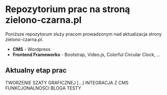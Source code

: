 # Repozytorium prac na stroną zielono-czarna.pl
Poniższe repozytorum sluży pracom prowadzonym nad aktualizacja strony zielono-czarna.pl.

* **CMS** - Wordpress
* **Frontend Frameworks** - Bootstrap, Video.js, Colorful Circular Clock, ...

## Aktualny etap prac
TWORZENIE SZATY GRAFICZNEJ [...]
INTEGRACJA Z CMS
FUNKCJONALNOSCI BLOGA
TESTY
